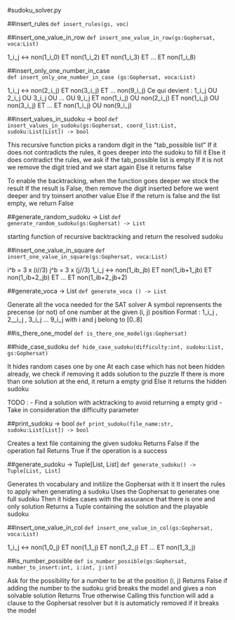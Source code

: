 #sudoku_solver.py

##insert_rules 
`def insert_rules(gs, voc) `



##insert_one_value_in_row 
`def insert_one_value_in_row(gs:Gophersat, voca:List) `

1_i_j <-> non(1_i_0) ET non(1_i_2) ET non(1_i_3) ET ... ET non(1_i_8) 


##insert_only_one_number_in_case  
`def insert_only_one_number_in_case (gs:Gophersat, voca:List) `

1_i_j <-> non(2_i_j) ET non(3_i_j) ET ... non(9_i_j)
Ce qui devient : 
1_i_j OU 2_i_j OU 3_i_j OU ... OU 9_i_j
ET
non(1_i_j) OU non(2_i_j) ET non(1_i_j) OU non(3_i_j) ET ... ET non(1_i_j) OU non(9_i_j) 


##insert_values_in_sudoku -> bool 
`def insert_values_in_sudoku(gs:Gophersat, coord_list:List, sudoku:List[List]) -> bool `

This recursive function picks a random digit in the "tab_possible list"
If it does not contradicts the rules, it goes deeper into the sudoku to fill it
Else it does contradict the rules, we ask if the tab_possible list is empty
	If it is not we remove the digit tried and we start again
	Else it returns false

To enable the backtracking, when the function goes deeper we stock the result
If the result is False, then remove the digit inserted before we went deeper and try toinsert another value
Else if the return is false and the list empty, we return False


##generate_random_sudoku -> List 
`def generate_random_sudoku(gs:Gophersat) -> List `

starting function of recursive backtracking
and return the resolved sudoku


##insert_one_value_in_square 
`def insert_one_value_in_square(gs:Gophersat, voca:List) `

i^b = 3 x (i//3)
j^b = 3 x (j//3)
1_i_j <-> non(1_ib_jb) ET non(1_ib+1_jb) ET non(1_ib+2_jb) ET ... ET non(1_ib+2_jb+2)


##generate_voca  -> List 
`def generate_voca () -> List `

Generate all the voca needed for the SAT solver
A symbol reprensents the precense (or not) of one number at the given (i, j) position
Format : 1_i_j , 2__i_j , 3_i_j ... 9_i_j with i and j belong to [0..8]


##is_there_one_model 
`def is_there_one_model(gs:Gophersat) `



##hide_case_sudoku 
`def hide_case_sudoku(difficulty:int, sudoku:List, gs:Gophersat) `

It hides random cases one by one
At each case which has not been hidden already, we check if removing it adds solution to the puzzle
If there is more than one solution at the end, it return a empty grid
Else it returns the hidden sudoku

TODO : 
	- Find a solution with acktracking to avoid returning a empty grid
	- Take in consideration the difficulty parameter


##print_sudoku -> bool 
`def print_sudoku(file_name:str, sudoku:List[List]) -> bool `

Creates a text file containing the given sudoku
Returns False if the operation fail
Returns True if the operation is a success


##generate_sudoku -> Tuple[List, List]
`def generate_sudoku() -> Tuple[List, List]`

Generates th vocabulary and initilize the Gophersat with it
It insert the rules to apply when generating a sudoku
Uses the Gophersat to generates one full sudoku
Then it hides cases with the assurance that there is one and only solution
Returns a Tuple containing the solution and the playable sudoku


##insert_one_value_in_col 
`def insert_one_value_in_col(gs:Gophersat, voca:List) `

1_i_j <-> non(1_0_j) ET non(1_1_j) ET non(1_2_j) ET ... ET non(1_3_j) 


##is_number_possible 
`def is_number_possible(gs:Gophersat, number_to_insert:int, i:int, j:int) `

Ask for the possibility for a number to be at the position (i, j)
Returns False if adding the number to the sudoku grid breaks the model and gives a non solvable solution
Returns True otherwise
Calling this function will add a clause to the Gophersat resolver but it is automaticly removed if it breaks the model


